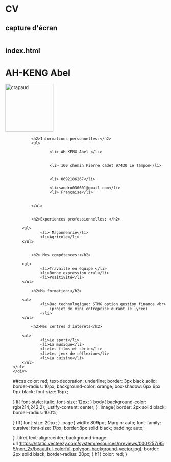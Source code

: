 # CV
## capture d'écran
<a href="https://zupimages.net/viewer.php?id=20/31/29ng.png"><img src="https://zupimages.net/up/20/31/29ng.png" alt="" /></a>
## index.html
<!DOCTYPE html>
<html lang="en">

<head>
    <meta charset="UTF-8">
    <meta name="viewport" content="width=device-width, initial-scale=1.0">
    <title>CV</title>
    <link rel="stylesheet" href="style.css">


<div class="page">
    <div class="titre"><h1>AH-KENG Abel</h1>
    <img class="image"src ="Gamakichi.jpg" width="150px" alt="crapaud"></div>
    <ul>
        
            <h2>Informations personnelles:</h2>
            <ul>
                
                    <li> AH-KENG Abel </li>
                
                
                    <li> 160 chemin Pierre cadet 97430 Le Tampon</li>
            
            
                    <li> 0692186267</li>
                
                    <li>sandro030601@gmail.com</li>
                    <li> Française</li>


            </ul>


            <h2>Experiences professionnelles: </h2>
        
        <ul>
                <li> Maçonnenrie</li>
                <li>Agricole</li>
        </ul>

        
            <h2> Mes compétences:</h2>
        
        <ul>
                <li>Travaille en équipe </li>
                <li>Bonne expréssion oral</li>
                <li>Positivité</li>
        </ul>
        
            <h2>Ma formation:</h2>
        
        <ul>
                <li>Bac technologique: STMG option gestion finance <br>
                    (projet de mini entreprise durant le lycée)
                </li>
        </ul>
        
            <h2>Mes centres d'interets</h2>
        
        <ul>
                <li>Le sport</li>
                <li>La musique</li>
                <li>Les films et série</li>
                <li>Les jeux de réflexion</li>
                <li>La cuisine</li>
        </ul>
    </ul>
    </div>

</head>

<body>

</body>

</html>
##css
color: red;
    text-decoration: underline;
    border: 3px black solid;
    border-radius: 10px;
    background-color: orange;
    box-shadow: 6px 6px 0px black;
    font-size: 15px;

}
li{
    font-style: italic;
    font-size: 12px;
}
body{
    background-color: rgb(214,242,2);
    justify-content: center;
}
.image{
border: 2px solid black;
border-radius: 100%;


}
h1{
    font-size: 20px;
}
.page{
    width: 809px ;
    Margin: auto;
    font-family: cursive;
    font-size: 17px;
    border:8px solid black;
    padding: auto;

}
.titre{
    text-align:center;
background-image: url(https://static.vecteezy.com/system/resources/previews/000/257/955/non_2x/beautiful-colorful-polygon-background-vector.jpg);
    border: 2px solid black;
    border-radius: 20px;
}
h1{
    color: red;
}
